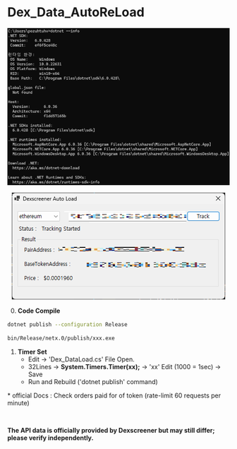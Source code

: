 # Dex_Data_AutoReLoad

![requirements](requirements.png)

<div align='center'>
<img src='image.png'>
</div>

0. **Code Compile**  

```bash
dotnet publish --configuration Release
```

```bash
bin/Release/netx.0/publish/xxx.exe
```

1. **Timer Set**
   - Edit -> 'Dex_DataLoad.cs' File Open.
   - 32Lines -> **System.Timers.Timer\(xx\)\;** -> 'xx' Edit (1000 = 1sec) -> Save
   - Run and Rebuild ('dotnet publish' command)

\* official Docs : 
Check orders paid for of token (rate-limit 60 requests per minute)

<br>

**The API data is officially provided by Dexscreener but may still differ; please verify independently.**
